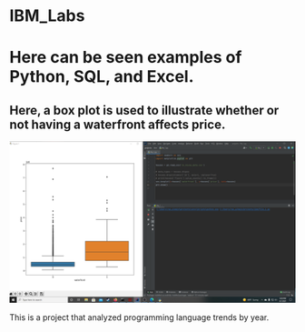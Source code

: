 # IBM_Labs

<html>
    <body>
      <h1>Here can be seen examples of Python, SQL, and Excel.</h2>
        <h2>Here, a box plot is used to illustrate whether or not having a waterfront affects price.</h2>
        <img src='https://github.com/vorsyybl/IBM_Labs/blob/main/pandas/box.png'></img>
      <p>This is a project that analyzed programming language trends by year.</p>
    </body>
</html>
